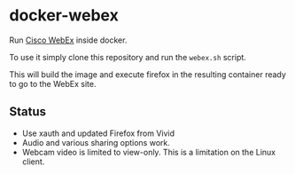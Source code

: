docker-webex
============

Run [Cisco WebEx][1] inside docker.

To use it simply clone this repository and run the `webex.sh` script.<br/>

This will build the image and execute firefox in the resulting container
ready to go to the WebEx site.

Status
------

* Use xauth and updated Firefox from Vivid
* Audio and various sharing options work.
* Webcam video is limited to view-only. This is a limitation on the
  Linux client.

[1]: https://www.webex.com/test-meeting.html
